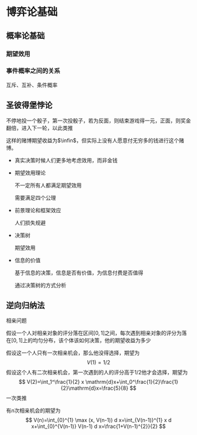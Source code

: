 # 博弈论基础

## 概率论基础

### 期望效用

### 事件概率之间的关系

互斥、互补、条件概率

## 圣彼得堡悖论

不停地投一个骰子，第一次投骰子，若为反面，则结束游戏得一元，正面，则奖金翻倍，进入下一轮，以此类推

这样的赌博期望收益为$\infin$，但实际上没有人愿意付无穷多的钱进行这个赌博。

- 真实决策时候人们更多地考虑效用，而非金钱

- 期望效用理论

  不一定所有人都满足期望效用

  需要满足四个公理

- 前景理论和框架效应

  人们损失规避

- 决策树 

  期望效用

- 信息的价值

  基于信息的决策，信息是否有价值，为信息付费是否值得

  通过决策树的方式分析

## 逆向归纳法

相亲问题

假设一个人对相亲对象的评分落在区间$[0,1]$之间，每次遇到相亲对象的评分为落在$[0,1]$上的均匀分布，该个体该如何决策，他的期望收益为多少

假设这一个人只有一次相亲机会，那么他没得选择，期望为
$$
V(1)=1/2
$$
假设这个人有二次相亲机会，第一次遇到的人的评分高于$1/2$他才会选择，期望为
$$
V(2)=\int_1^\frac{1}{2} x \mathrm{d}x+\int_0^\frac{1}{2}\frac{1}{2}\mathrm{d}x=\frac{5}{8}
$$
一次类推

有$n$次相亲机会的期望为
$$
V(n)=\int_{0}^{1} \max (x, V(n-1)) d x=\int_{V(n-1)}^{1} x d x+\int_{0}^{V(n-1)} V(n-1) d x=\frac{1+V(n-1)^{2}}{2}
$$